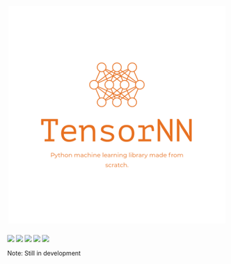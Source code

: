 <h1 align="center">
  <img alt="cgapp logo" src="https://github.com/ArjunSahlot/TensorNN/blob/main/assets/TensorNN-logos_transparent.png?raw=true" width="500px"/><br/>
</h1>

![](https://img.shields.io/github/license/ArjunSahlot/TensorNN)
![](https://readthedocs.org/projects/tensornn/badge/?version=latest)
![](https://img.shields.io/github/v/release/ArjunSahlot/TensorNN)
![](https://img.shields.io/pypi/pyversions/TensorNN)
![](https://img.shields.io/pypi/dm/TensorNN)

Note: Still in development
